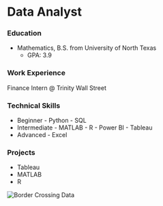 # Data Analyst

### Education
- Mathematics, B.S. from University of North Texas
    - GPA: 3.9

### Work Experience
Finance Intern @ Trinity Wall Street

### Technical Skills
- Beginner
      - Python
      - SQL
- Intermediate
      - MATLAB
      - R
      - Power BI
      - Tableau
- Advanced
      - Excel

### Projects
- Tableau
- MATLAB
- R

![Border Crossing Data](/gracevmath-project-files/BorderCrossingData.twb)
